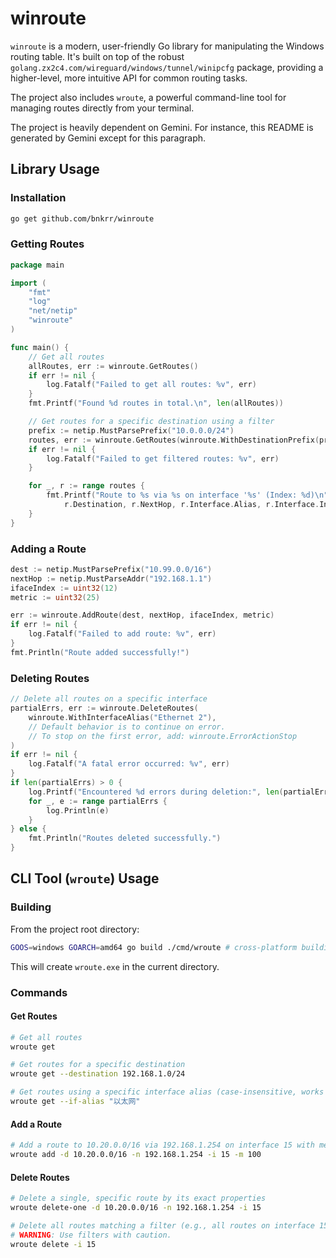 # winroute

`winroute` is a modern, user-friendly Go library for manipulating the Windows routing table. It's built on top of the robust `golang.zx2c4.com/wireguard/windows/tunnel/winipcfg` package, providing a higher-level, more intuitive API for common routing tasks.

The project also includes `wroute`, a powerful command-line tool for managing routes directly from your terminal.

The project is heavily dependent on Gemini. For instance, this README is generated by Gemini except for this paragraph.


## Library Usage

### Installation

```sh
go get github.com/bnkrr/winroute
```

### Getting Routes

```go
package main

import (
	"fmt"
	"log"
	"net/netip"
	"winroute"
)

func main() {
	// Get all routes
	allRoutes, err := winroute.GetRoutes()
	if err != nil {
		log.Fatalf("Failed to get all routes: %v", err)
	}
	fmt.Printf("Found %d routes in total.\n", len(allRoutes))

	// Get routes for a specific destination using a filter
	prefix := netip.MustParsePrefix("10.0.0.0/24")
	routes, err := winroute.GetRoutes(winroute.WithDestinationPrefix(prefix))
	if err != nil {
		log.Fatalf("Failed to get filtered routes: %v", err)
	}

	for _, r := range routes {
		fmt.Printf("Route to %s via %s on interface '%s' (Index: %d)\n",
			r.Destination, r.NextHop, r.Interface.Alias, r.Interface.Index)
	}
}
```

### Adding a Route

```go
dest := netip.MustParsePrefix("10.99.0.0/16")
nextHop := netip.MustParseAddr("192.168.1.1")
ifaceIndex := uint32(12)
metric := uint32(25)

err := winroute.AddRoute(dest, nextHop, ifaceIndex, metric)
if err != nil {
	log.Fatalf("Failed to add route: %v", err)
}
fmt.Println("Route added successfully!")
```

### Deleting Routes

```go
// Delete all routes on a specific interface
partialErrs, err := winroute.DeleteRoutes(
	winroute.WithInterfaceAlias("Ethernet 2"),
	// Default behavior is to continue on error.
	// To stop on the first error, add: winroute.ErrorActionStop
)
if err != nil {
    log.Fatalf("A fatal error occurred: %v", err)
}
if len(partialErrs) > 0 {
	log.Printf("Encountered %d errors during deletion:", len(partialErrs))
	for _, e := range partialErrs {
		log.Println(e)
	}
} else {
	fmt.Println("Routes deleted successfully.")
}
```

## CLI Tool (`wroute`) Usage

### Building

From the project root directory:
```sh
GOOS=windows GOARCH=amd64 go build ./cmd/wroute # cross-platform building
```
This will create `wroute.exe` in the current directory.

### Commands

#### Get Routes
```sh
# Get all routes
wroute get

# Get routes for a specific destination
wroute get --destination 192.168.1.0/24

# Get routes using a specific interface alias (case-insensitive, works with Chinese)
wroute get --if-alias "以太网"
```

#### Add a Route
```sh
# Add a route to 10.20.0.0/16 via 192.168.1.254 on interface 15 with metric 100
wroute add -d 10.20.0.0/16 -n 192.168.1.254 -i 15 -m 100
```

#### Delete Routes
```sh
# Delete a single, specific route by its exact properties
wroute delete-one -d 10.20.0.0/16 -n 192.168.1.254 -i 15

# Delete all routes matching a filter (e.g., all routes on interface 15)
# WARNING: Use filters with caution.
wroute delete -i 15
```
